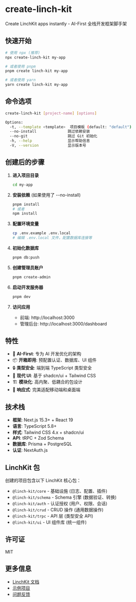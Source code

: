# create-linch-kit

Create LinchKit apps instantly - AI-First 全栈开发框架脚手架

## 快速开始

```bash
# 使用 npx (推荐)
npx create-linch-kit my-app

# 或者使用 pnpm
pnpm create linch-kit my-app

# 或者使用 yarn
yarn create linch-kit my-app
```

## 命令选项

```bash
create-linch-kit [project-name] [options]

Options:
  -t, --template <template>  项目模板 (default: "default")
  --no-install              跳过依赖安装
  --no-git                  跳过 Git 初始化
  -h, --help                显示帮助信息
  -V, --version             显示版本号
```

## 创建后的步骤

1. **进入项目目录**
   ```bash
   cd my-app
   ```

2. **安装依赖** (如果使用了 --no-install)
   ```bash
   pnpm install
   # 或者
   npm install
   ```

3. **配置环境变量**
   ```bash
   cp .env.example .env.local
   # 编辑 .env.local 文件，配置数据库连接等
   ```

4. **初始化数据库**
   ```bash
   pnpm db:push
   ```

5. **创建管理员账户**
   ```bash
   pnpm create-admin
   ```

6. **启动开发服务器**
   ```bash
   pnpm dev
   ```

7. **访问应用**
   - 前端: http://localhost:3000
   - 管理后台: http://localhost:3000/dashboard

## 特性

- 🚀 **AI-First**: 专为 AI 开发优化的架构
- 📦 **开箱即用**: 预配置认证、数据库、UI 组件
- 🔒 **类型安全**: 端到端 TypeScript 类型安全
- 🎨 **现代 UI**: 基于 shadcn/ui + Tailwind CSS
- 🏗️ **模块化**: 高内聚、低耦合的包设计
- 📱 **响应式**: 完美适配移动端和桌面端

## 技术栈

- **框架**: Next.js 15.3+ + React 19
- **语言**: TypeScript 5.8+
- **样式**: Tailwind CSS 4.x + shadcn/ui
- **API**: tRPC + Zod Schema
- **数据库**: Prisma + PostgreSQL
- **认证**: NextAuth.js

## LinchKit 包

创建的项目包含以下 LinchKit 核心包：

- `@linch-kit/core` - 基础设施 (日志、配置、插件)
- `@linch-kit/schema` - Schema 引擎 (数据验证、转换)
- `@linch-kit/auth` - 认证授权 (用户、权限、会话)
- `@linch-kit/crud` - CRUD 操作 (通用数据操作)
- `@linch-kit/trpc` - API 层 (类型安全 API)
- `@linch-kit/ui` - UI 组件库 (统一组件)

## 许可证

MIT

## 更多信息

- [LinchKit 文档](https://github.com/laofahai/linch-kit)
- [示例项目](https://github.com/laofahai/linch-kit/tree/main/apps/starter)
- [问题反馈](https://github.com/laofahai/linch-kit/issues)
